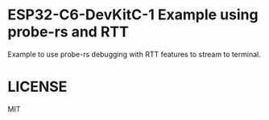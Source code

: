 ESP32-C6-DevKitC-1 Example using probe-rs and RTT
=================================================

Example to use probe-rs debugging with RTT features to stream to terminal.


LICENSE
=======

MIT